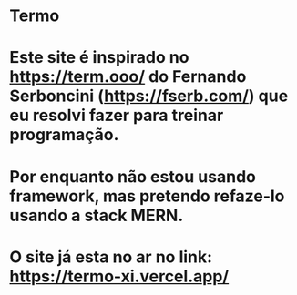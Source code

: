 # Termo

# Este site é inspirado no https://term.ooo/ do Fernando Serboncini (https://fserb.com/) que eu resolvi fazer para treinar programação.
# Por enquanto não estou usando framework, mas pretendo refaze-lo usando a stack MERN.

# O site já esta no ar no link: https://termo-xi.vercel.app/
